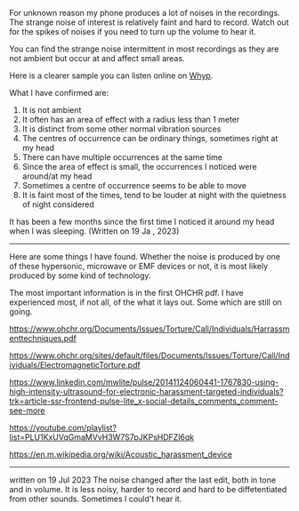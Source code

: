 For unknown reason my phone produces a lot of noises in the recordings. The strange noise of interest is relatively faint and hard to record. Watch out for the spikes of noises if you need to turn up the volume to hear it.

You can find the strange noise intermittent in most recordings as they are not ambient but occur at and affect small areas.

Here is a clearer sample you can listen online on [Whyp](https://www.whyp.it/tracks/105086/8-jun-0343ucca-strange-noise?token=cTa8Q).

What I have confirmed are:
1. It is not ambient
2. It often has an area of effect with a radius less than 1 meter
3. It is distinct from some other normal vibration sources
4. The centres of occurrence can be ordinary things, sometimes right at my head
5. There can have multiple occurrences at the same time
6. Since the area of effect is small, the occurrences I noticed were around/at my head
7. Sometimes a centre of occurrence seems to be able to move
8. It is faint most of the times, tend to be louder at night with the quietness of night considered

It has been a few months since the first time I noticed it around my head when I was sleeping. (Written on 19 Ja , 2023)

---

Here are some things I have found. Whether the noise is produced by one of these hypersonic, microwave or EMF devices or not, it is most likely produced by some kind of technology.

The most important information is in the first OHCHR pdf. I have experienced most, if not all, of the what it lays out. Some which are still on going.

https://www.ohchr.org/Documents/Issues/Torture/Call/Individuals/Harrassmenttechniques.pdf

https://www.ohchr.org/sites/default/files/Documents/Issues/Torture/Call/Individuals/ElectromagneticTorture.pdf

https://www.linkedin.com/mwlite/pulse/20141124060441-1767830-using-high-intensity-ultrasound-for-electronic-harassment-targeted-individuals?trk=article-ssr-frontend-pulse-lite_x-social-details_comments_comment-see-more

https://youtube.com/playlist?list=PLU1KxUVqGmaMVvH3W7S7pJKPsHDFZl6qk

https://en.m.wikipedia.org/wiki/Acoustic_harassment_device

---

written on 19 Jul 2023
The noise changed after the last edit, both in tone and in volume. It is less noisy, harder to record and hard to be diffetentiated from other sounds. Sometimes I could't hear it.

